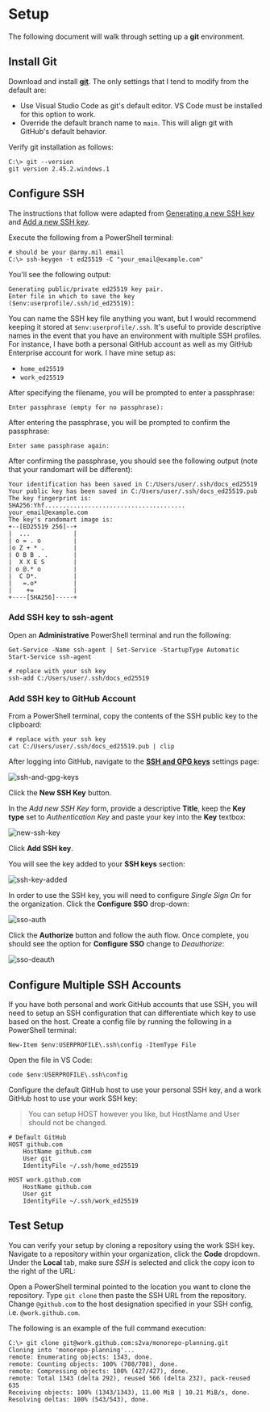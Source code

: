 # Setup

The following document will walk through setting up a **git** environment.

## Install Git

Download and install [**git**](https://git-scm.com/). The only settings that I tend to modify from the default are:

* Use Visual Studio Code as git's default editor. VS Code must be installed for this option to work.
* Override the default branch name to `main`. This will align git with GitHub's default behavior.

Verify git installation as follows:

```pwsh
C:\> git --version
git version 2.45.2.windows.1
```

## Configure SSH

The instructions that follow were adapted from [Generating a new SSH key](https://docs.github.com/en/authentication/connecting-to-github-with-ssh/generating-a-new-ssh-key-and-adding-it-to-the-ssh-agent) and [Add a new SSH key](https://docs.github.com/en/authentication/connecting-to-github-with-ssh/adding-a-new-ssh-key-to-your-github-account).

Execute the following from a PowerShell terminal:

```pwsh
# should be your @army.mil email
C:\> ssh-keygen -t ed25519 -C "your_email@example.com"
```

You'll see the following output:

```
Generating public/private ed25519 key pair.
Enter file in which to save the key ($env:userprofile/.ssh/id_ed25519):
```

You can name the SSH key file anything you want, but I would recommend keeping it stored at `$env:userprofile/.ssh`. It's useful to provide descriptive names in the event that you have an environment with multiple SSH profiles. For instance, I have both a personal GitHub account as well as my GitHub Enterprise account for work. I have mine setup as:

* `home_ed25519`
* `work_ed25519`

After specifying the filename, you will be prompted to enter a passphrase:

```
Enter passphrase (empty for no passphrase):
```

After entering the passphrase, you will be prompted to confirm the passphrase:

```
Enter same passphrase again:
```

After confirming the passphrase, you should see the following output (note that your randomart will be different):

```
Your identification has been saved in C:/Users/user/.ssh/docs_ed25519
Your public key has been saved in C:/Users/user/.ssh/docs_ed25519.pub
The key fingerprint is:
SHA256:Yhf....................................... your_email@example.com
The key's randomart image is:
+--[ED25519 256]--+
|  ...            |
| o = . o         |
|o Z + * .        |
| O B B . .       |
|  X X E S        |
| o @.* o         |
|  C D*.          |
|   =.o*          |
|    +=           |
+----[SHA256]-----+
```

### Add SSH key to ssh-agent

Open an **Administrative** PowerShell terminal and run the following:

```pwsh
Get-Service -Name ssh-agent | Set-Service -StartupType Automatic
Start-Service ssh-agent

# replace with your ssh key
ssh-add C:/Users/user/.ssh/docs_ed25519
```

### Add SSH key to GitHub Account

From a PowerShell terminal, copy the contents of the SSH public key to the clipboard:

```pwsh
# replace with your ssh key
cat C:/Users/user/.ssh/docs_ed25519.pub | clip
```

After logging into GitHub, navigate to the [**SSH and GPG keys**](https://github.com/settings/keys) settings page:

![ssh-and-gpg-keys](https://github.com/JaimeStill/JaimeStill/assets/14102723/48ec346e-4d28-4d3c-984c-2b8351f4a673)

Click the **New SSH Key** button.

In the *Add new SSH Key* form, provide a descriptive **Title**, keep the **Key type** set to *Authentication Key* and paste your key into the **Key** textbox:



![new-ssh-key](https://github.com/JaimeStill/JaimeStill/assets/14102723/1248bb52-b64c-427b-8414-4ccf65d019f7)

Click **Add SSH key**.

You will see the key added to your **SSH keys** section:

![ssh-key-added](https://github.com/JaimeStill/JaimeStill/assets/14102723/528db871-49db-48ae-b5c9-2698e4061781)

In order to use the SSH key, you will need to configure *Single Sign On* for the organization. Click the **Configure SSO** drop-down:

![sso-auth](https://github.com/JaimeStill/JaimeStill/assets/14102723/a03060ab-d6c6-4eca-bd7c-2e442d881930)

Click the **Authorize** button and follow the auth flow. Once complete, you should see the option for **Configure SSO** change to *Deauthorize*:

![sso-deauth](https://github.com/JaimeStill/JaimeStill/assets/14102723/7aeb054a-74c3-4356-8435-bbc174d3fff1)

## Configure Multiple SSH Accounts

If you have both personal and work GitHub accounts that use SSH, you will need to setup an SSH configuration that can differentiate which key to use based on the host. Create a config file by running the following in a PowerShell terminal:

```pwsh
New-Item $env:USERPROFILE\.ssh\config -ItemType File
```

Open the file in VS Code:

```pwsh
code $env:USERPROFILE\.ssh\config
```

Configure the default GitHub host to use your personal SSH key, and a work GitHub host to use your work SSH key:

> You can setup HOST however you like, but HostName and User should not be changed.

```config
# Default GitHub
HOST github.com
    HostName github.com
    User git
    IdentityFile ~/.ssh/home_ed25519

HOST work.github.com
    HostName github.com
    User git
    IdentityFile ~/.ssh/work_ed25519
```

## Test Setup

You can verify your setup by cloning a repository using the work SSH key. Navigate to a repository within your organization, click the **Code** dropdown. Under the **Local** tab, make sure *SSH* is selected and click the copy icon to the right of the URL:

Open a PowerShell terminal pointed to the location you want to clone the repository. Type `git clone` then paste the SSH URL from the repository. Change `@github.com` to the host designation specified in your SSH config, i.e. `@work.github.com`.

The following is an example of the full command execution:

```pwsh
C:\> git clone git@work.github.com:s2va/monorepo-planning.git
Cloning into 'monorepo-planning'...
remote: Enumerating objects: 1343, done.
remote: Counting objects: 100% (708/708), done.
remote: Compressing objects: 100% (427/427), done.
remote: Total 1343 (delta 292), reused 566 (delta 232), pack-reused 635
Receiving objects: 100% (1343/1343), 11.00 MiB | 10.21 MiB/s, done.
Resolving deltas: 100% (543/543), done.
```